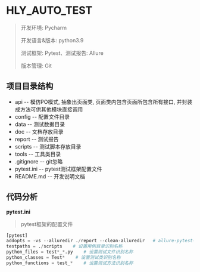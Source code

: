 # HLY_AUTO_TEST


> 开发环境: Pycharm
>
> 开发语言&版本:  python3.9
>
> 测试框架: Pytest、测试报告: Allure
>
> 版本管理: Git

## 项目目录结构

- api	-- 模仿PO模式, 抽象出页面类, 页面类内包含页面所包含所有接口, 并封装成方法可供其他模块直接调用
- config    -- 配置文件目录
- data    -- 测试数据目录
- doc    -- 文档存放目录
- report    -- 测试报告
- scripts    -- 测试脚本存放目录
- tools    -- 工具类目录
- .gitignore    -- git忽略
- pytest.ini    -- pytest测试框架配置文件
- README.md    -- 开发说明文档

## 代码分析

**pytest.ini**

> pytest框架的配置文件

```python
[pytest]
addopts = -vs --alluredir ./report --clean-alluredir   # allure-pytest-html报告插件配置
testpaths = ./scripts    # 设置用例目录识别名称
python_files = test*_*.py    # 设置测试文件识别名称
python_classes = Test*    # 设置测试类识别名称
python_functions = test_*    # 设置测试方法识别名称
```
